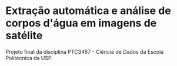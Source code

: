 # Extração automática e análise de corpos d'água em imagens de satélite
Projeto final da disciplina PTC3467 - Ciência de Dados da Escola Politécnica da USP. 
